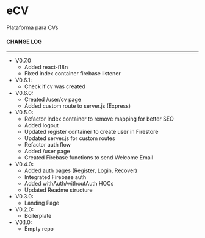 # eCV
Plataforma para CVs

#### CHANGE LOG
***
* V0.7.0
  * Added react-i18n
  * Fixed index container firebase listener
* V0.6.1:
  * Check if cv was created
* V0.6.0:
  * Created /user/cv page
  * Added custom route to server.js (Express)
* V0.5.0:
  * Refactor Index container to remove mapping for better SEO
  * Added logout
  * Updated register container to create user in Firestore
  * Updated server.js for custom routes
  * Refactor auth flow
  * Added /user page
  * Created Firebase functions to send Welcome Email
* V0.4.0:
  * Added auth pages (Register, Login, Recover)
  * Integrated Firebase auth
  * Added withAuth/withoutAuth HOCs
  * Updated Readme structure
* V0.3.0:
  * Landing Page
* V0.2.0:
  * Boilerplate
* V0.1.0:
  * Empty repo